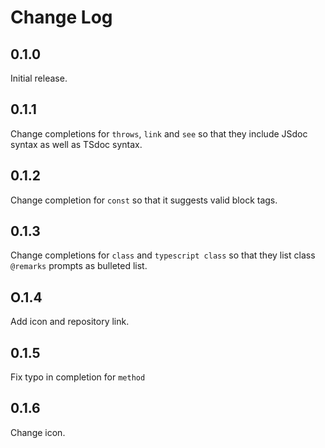 # Change Log

## 0.1.0

Initial release.

## 0.1.1

Change completions for `throws`, `link` and `see` so that they include JSdoc syntax as well as TSdoc syntax.

## 0.1.2

Change completion for `const` so that it suggests valid block tags.

## 0.1.3

Change completions for `class` and `typescript class` so that they list class `@remarks` prompts as bulleted list.

## O.1.4

Add icon and repository link.

## 0.1.5

Fix typo in completion for `method`

## 0.1.6

Change icon.
